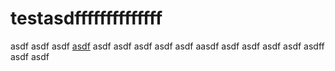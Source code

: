 # testasdffffffffffffff
asdf
asdf
asdf
[asdf](/a/b/c)
asdf
asdf
asdf
asdf
asdf
aasdf
asdf
asdf
asdf
asdf
asdff
asdf
asdf
